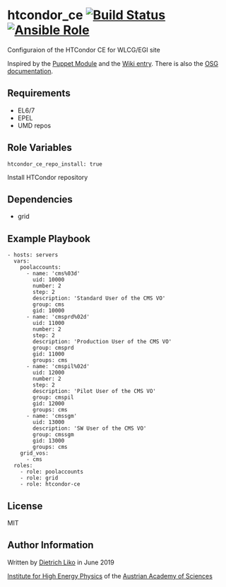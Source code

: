 # htcondor_ce [![Build Status](https://travis-ci.com/hephyvienna/ansible-role-htcondor-ce.svg?branch=master)](https://travis-ci.com/hephyvienna/ansible-role-htcondor-ce) [![Ansible Role](https://img.shields.io/ansible/role/41511.svg)](https://galaxy.ansible.com/hephyvienna/htcondor-ce)

Configuraion of the HTCondor CE for WLCG/EGI site

Inspired by the [Puppet Module](https://github.com/cernops/puppet-htcondor_ce)
and the [Wiki entry](https://wiki.infn.it/progetti/htcondor-tf/htcondor-ce_setup).
There is also the [OSG documentation](https://bbockelm.github.io/docs/compute-element/htcondor-ce-overview).

## Requirements

*   EL6/7
*   EPEL
*   UMD repos

## Role Variables

    htcondor_ce_repo_install: true

Install HTCondor repository



## Dependencies

-   grid

## Example Playbook

    - hosts: servers
      vars:
        poolaccounts:
          - name: 'cms%03d'
            uid: 10000
            number: 2
            step: 2
            description: 'Standard User of the CMS VO'
            group: cms
            gid: 10000
          - name: 'cmsprd%02d'
            uid: 11000
            number: 2
            step: 2
            description: 'Production User of the CMS VO'
            group: cmsprd
            gid: 11000
            groups: cms
          - name: 'cmspil%02d'
            uid: 12000
            number: 2
            step: 2
            description: 'Pilot User of the CMS VO'
            group: cmspil
            gid: 12000
            groups: cms
          - name: 'cmssgm'
            uid: 13000
            description: 'SW User of the CMS VO'
            group: cmssgm
            gid: 13000
            groups: cms
        grid_vos:
          - cms
      roles:
        - role: poolaccounts
        - role: grid
        - role: htcondor-ce


## License

MIT

## Author Information

Written by [Dietrich Liko](http://hephy.at/dliko) in June 2019

[Institute for High Energy Physics](http://www.hephy.at) of the
[Austrian Academy of Sciences](http://www.oeaw.ac.at)
